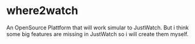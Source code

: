 # where2watch
An OpenSource Plattform that will work simular to JustWatch. But i think some big features are missing in JustWatch so i will create them myself.
